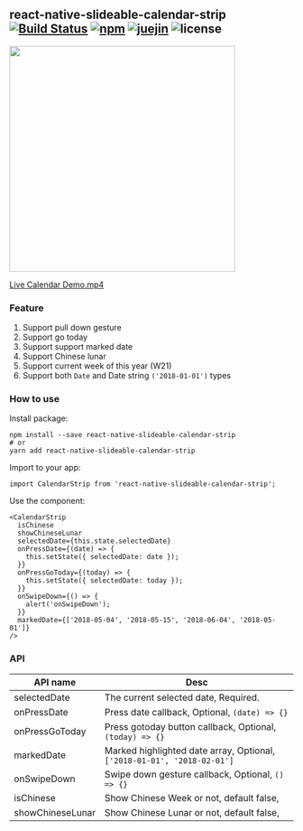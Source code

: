 ## react-native-slideable-calendar-strip [![Build Status](https://travis-ci.org/FaiChou/react-native-slideable-calendar-strip.svg?branch=master)](https://travis-ci.org/FaiChou/react-native-slideable-calendar-strip) [![npm](https://img.shields.io/npm/v/npm.svg)](https://www.npmjs.com/package/react-native-slideable-calendar-strip) [![juejin](https://badge.juejin.im/entry/5b04334a6fb9a07aaa119aac/likes.svg?style=flat-square)](https://juejin.im/post/5b041fe66fb9a07aa43c8c8c) ![license](https://img.shields.io/github/license/mashape/apistatus.svg)


<img src="https://raw.githubusercontent.com/FaiChou/faichou.github.io/master/img/qiniu/calendar-strip.PNG" width="400"/>

[Live Calendar Demo.mp4](https://raw.githubusercontent.com/FaiChou/faichou.github.io/master/img/qiniu/calendar-strip.MP4)

### Feature

1. Support pull down gesture
2. Support go today
3. Support support marked date
4. Support Chinese lunar
5. Support current week of this year (W21)
6. Support both `Date` and Date string `('2018-01-01')` types

### How to use

Install package:

```
npm install --save react-native-slideable-calendar-strip
# or
yarn add react-native-slideable-calendar-strip
```

Import to your app:

```
import CalendarStrip from 'react-native-slideable-calendar-strip';
```

Use the component:

```
<CalendarStrip
  isChinese
  showChineseLunar
  selectedDate={this.state.selectedDate}
  onPressDate={(date) => {
    this.setState({ selectedDate: date });
  }}
  onPressGoToday={(today) => {
    this.setState({ selectedDate: today });
  }}
  onSwipeDown={() => {
    alert('onSwipeDown');
  }}
  markedDate={['2018-05-04', '2018-05-15', '2018-06-04', '2018-05-01']}
/>
```

### API

API name         | Desc
-----------------|----------------------------------------
selectedDate     | The current selected date, Required.
onPressDate      | Press date callback, Optional, `(date) => {}`
onPressGoToday   | Press gotoday button callback, Optional, `(today) => {}`
markedDate       | Marked highlighted date array, Optional, `['2018-01-01', '2018-02-01']`
onSwipeDown      | Swipe down gesture callback, Optional, `() => {}`
isChinese        | Show Chinese Week or not, default false,
showChineseLunar | Show Chinese Lunar or not, default false,

